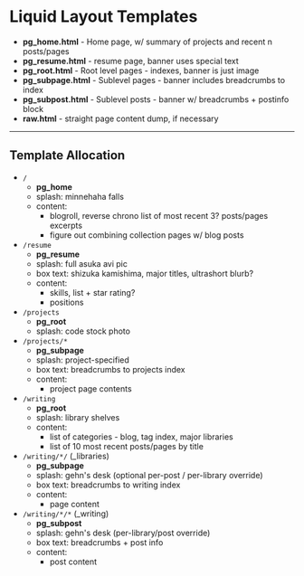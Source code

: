 # Liquid Layout Templates

 - **pg_home.html** - Home page, w/ summary of projects and recent n posts/pages
 - **pg_resume.html** - resume page, banner uses special text
 - **pg_root.html** - Root level pages - indexes, banner is just image
 - **pg_subpage.html** - Sublevel pages - banner includes breadcrumbs to index
 - **pg_subpost.html** - Sublevel posts - banner w/ breadcrumbs + postinfo block
 - **raw.html** - straight page content dump, if necessary

* * * * *

## Template Allocation

 - `/`
   - **pg_home**
   - splash: minnehaha falls
   - content:
     - blogroll, reverse chrono list of most recent 3? posts/pages excerpts
     - figure out combining collection pages w/ blog posts
 - `/resume`
   - **pg_resume**
   - splash: full asuka avi pic
   - box text: shizuka kamishima, major titles, ultrashort blurb?
   - content:
     - skills, list + star rating?
     - positions
 - `/projects`
   - **pg_root**
   - splash: code stock photo
 - `/projects/*`
   - **pg_subpage**
   - splash: project-specified
   - box text: breadcrumbs to projects index
   - content:
     - project page contents
 - `/writing`
   - **pg_root**
   - splash: library shelves
   - content:
     - list of categories - blog, tag index, major libraries
     - list of 10 most recent posts/pages by title
 - `/writing/*/` (_libraries)
   - **pg_subpage**
   - splash: gehn's desk (optional per-post / per-library override)
   - box text: breadcrumbs to writing index
   - content:
     - page content
 - `/writing/*/*` (_writing)
   - **pg_subpost**
   - splash: gehn's desk (per-library/post override)
   - box text: breadcrumbs + post info
   - content:
     - post content